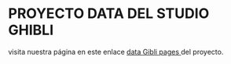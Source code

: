 # PROYECTO DATA DEL STUDIO GHIBLI


visita nuestra página en este enlace  [data Gibli pages ](https://ninoska2000.github.io/LIM015-data-lovers-nat/src/) del proyecto.

